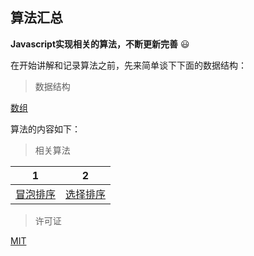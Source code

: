 ## 算法汇总

**Javascript实现相关的算法，不断更新完善** :smiley:

在开始讲解和记录算法之前，先来简单谈下下面的数据结构：

> 数据结构

[数组](./src/array/)

算法的内容如下：

> 相关算法

|1|2|
|:-:|:-:|
|[冒泡排序](./src/bubble_sort/)|[选择排序](./src/selection_sort/)|



> 许可证

[MIT](./LICENSE)


